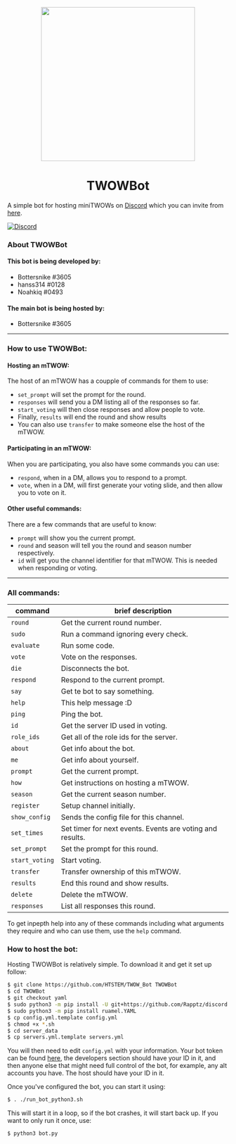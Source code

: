 <p align="center"><img width="350" src="https://cdn.discordapp.com/attachments/187311902085349376/187745473723891713/TWOWBot.png"></p>
<h1 align="center">TWOWBot</h1>

A simple bot for hosting miniTWOWs on [Discord](https://discordapp.com) which you can invite from [here](https://discordapp.com/oauth2/authorize?client_id=222869815650418690&scope=bot).

[![Discord](https://discordapp.com/api/guilds/303616392710586373/widget.png)](https://discord.gg/t58ukQW)

### About TWOWBot
#### This bot is being developed by:
* Bottersnike #3605
* hanss314 #0128
* Noahkiq #0493
#### The main bot is being hosted by:
* Bottersnike #3605

---
### How to use TWOWBot:
#### Hosting an mTWOW:
The host of an mTWOW has a coupple of commands for them to use:
* `set_prompt` will set the prompt for the round.
* `responses` will send you a DM listing all of the responses so far.
* `start_voting` will then close responses and allow people to vote.
* Finally, `results` will end the round and show results
* You can also use `transfer` to make someone else the host of the mTWOW.
#### Participating in an mTWOW:
When you are participating, you also have some commands you can use:
* `respond`, when in a DM, allows you to respond to a prompt.
* `vote`, when in a DM, will first generate your voting slide, and then allow you to vote on it.
#### Other useful commands:
There are a few commands that are useful to know:
* `prompt` will show you the current prompt.
* `round` and season will tell you the round and season number respectively.
* `id` will get you the channel identifier for that mTWOW. This is needed when responding or voting.

---
### All commands:
| command | brief description |
| ------- | ----------------- |
| `round` | Get the current round number. |
| `sudo` | Run a command ignoring every check. |
| `evaluate` | Run some code. |
| `vote` | Vote on the responses. |
| `die` | Disconnects the bot. |
| `respond` | Respond to the current prompt. |
| `say` | Get te bot to say something. |
| `help` | This help message :D |
| `ping` | Ping the bot. |
| `id` | Get the server ID used in voting. |
| `role_ids` | Get all of the role ids for the server. |
| `about` | Get info about the bot. |
| `me` | Get info about yourself. |
| `prompt` | Get the current prompt. |
| `how` | Get instructions on hosting a mTWOW. |
| `season` | Get the current season number. |
| `register` | Setup channel initially. |
| `show_config` | Sends the config file for this channel. |
| `set_times` | Set timer for next events.  Events are voting and results. |
| `set_prompt` | Set the prompt for this round. |
| `start_voting` | Start voting. |
| `transfer` | Transfer ownership of this mTWOW. |
| `results` | End this round and show results. |
| `delete` | Delete the mTWOW. |
| `responses` | List all responses this round. |

To get inpepth help into any of these commands including what arguments they require and who can use them, use the `help` command.

### How to host the bot:
Hosting TWOWBot is relatively simple. To download it and get it set up follow:
```sh
$ git clone https://github.com/HTSTEM/TWOW_Bot TWOWBot
$ cd TWOWBot
$ git checkout yaml
$ sudo python3 -m pip install -U git+https://github.com/Rapptz/discord.py@rewrite
$ sudo python3 -m pip install ruamel.YAML
$ cp config.yml.template config.yml
$ chmod +x *.sh
$ cd server_data
$ cp servers.yml.template servers.yml
```
You will then need to edit `config.yml` with your information. Your bot token can be found [here](https://discordapp.com/developers/applications/me),
the developers section should have your ID in it, and then anyone else that might need full control of the bot,
for example, any alt accounts you have. The host should have your ID in it.

Once you've configured the bot, you can start it using:
```sh
$ . ./run_bot_python3.sh
```
This will start it in a loop, so if the bot crashes, it will start back up. If you want to only run it once, use:
```sh
$ python3 bot.py
```
